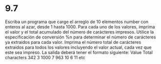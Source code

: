 # 9.7

Escriba un programa que carge el arreglo de 10 elementos number con enteros al azar, desde 1 hasta 1000. Para cada uno de los valores, imprima el valor y el total acumulado del número de carácteres impresos. Utilice la especificación de conversión %n para determinar el número de carácteres ya extraidos para cada valor. Imprima el número total de carácteres extraidos para todos los valores incluyendo el valor actual, cada vez que este sea impreso. La salida deberá tener el formato siguiente:
		Value	Total characters
		342		3
		1000	  7
		 963	   10
		  6		   11
		  etc
